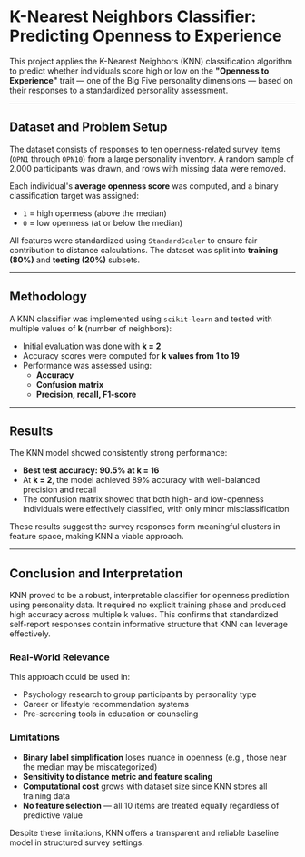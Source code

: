 # K-Nearest Neighbors Classifier: Predicting Openness to Experience

This project applies the K-Nearest Neighbors (KNN) classification algorithm to predict whether individuals score high or low on the **"Openness to Experience"** trait — one of the Big Five personality dimensions — based on their responses to a standardized personality assessment.

---

## Dataset and Problem Setup

The dataset consists of responses to ten openness-related survey items (`OPN1` through `OPN10`) from a large personality inventory. A random sample of 2,000 participants was drawn, and rows with missing data were removed.

Each individual's **average openness score** was computed, and a binary classification target was assigned:
- `1` = high openness (above the median)
- `0` = low openness (at or below the median)

All features were standardized using `StandardScaler` to ensure fair contribution to distance calculations. The dataset was split into **training (80%)** and **testing (20%)** subsets.

---

## Methodology

A KNN classifier was implemented using `scikit-learn` and tested with multiple values of **k** (number of neighbors):

- Initial evaluation was done with **k = 2**
- Accuracy scores were computed for **k values from 1 to 19**
- Performance was assessed using:
  - **Accuracy**
  - **Confusion matrix**
  - **Precision, recall, F1-score**

---

## Results

The KNN model showed consistently strong performance:

- **Best test accuracy: 90.5% at k = 16**
- At **k = 2**, the model achieved 89% accuracy with well-balanced precision and recall
- The confusion matrix showed that both high- and low-openness individuals were effectively classified, with only minor misclassification

These results suggest the survey responses form meaningful clusters in feature space, making KNN a viable approach.

---

## Conclusion and Interpretation

KNN proved to be a robust, interpretable classifier for openness prediction using personality data. It required no explicit training phase and produced high accuracy across multiple k values. This confirms that standardized self-report responses contain informative structure that KNN can leverage effectively.

### Real-World Relevance

This approach could be used in:
- Psychology research to group participants by personality type
- Career or lifestyle recommendation systems
- Pre-screening tools in education or counseling

### Limitations

- **Binary label simplification** loses nuance in openness (e.g., those near the median may be miscategorized)
- **Sensitivity to distance metric and feature scaling**
- **Computational cost** grows with dataset size since KNN stores all training data
- **No feature selection** — all 10 items are treated equally regardless of predictive value

Despite these limitations, KNN offers a transparent and reliable baseline model in structured survey settings.
